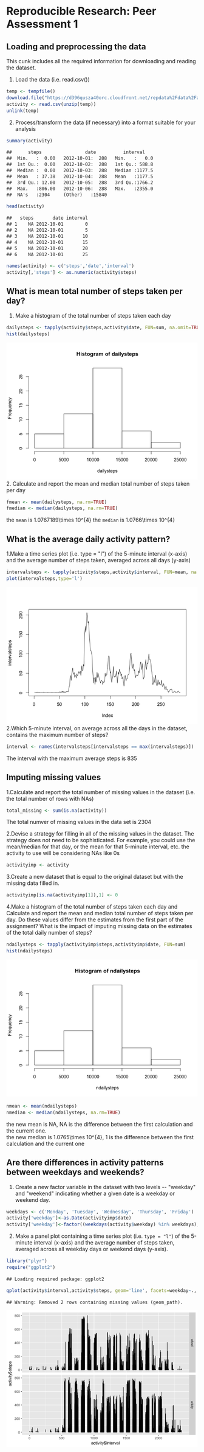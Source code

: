 # Reproducible Research: Peer Assessment 1


## Loading and preprocessing the data

This cunk includes all the required information for downloading and reading the dataset.

1. Load the data (i.e. read.csv())

```r
temp <- tempfile()
download.file("https://d396qusza40orc.cloudfront.net/repdata%2Fdata%2Factivity.zip", temp)
activity <- read.csv(unzip(temp))
unlink(temp)
```
2. Process/transform the data (if necessary) into a format suitable for your analysis

```r
summary(activity)
```

```
##      steps                date          interval     
##  Min.   :  0.00   2012-10-01:  288   Min.   :   0.0  
##  1st Qu.:  0.00   2012-10-02:  288   1st Qu.: 588.8  
##  Median :  0.00   2012-10-03:  288   Median :1177.5  
##  Mean   : 37.38   2012-10-04:  288   Mean   :1177.5  
##  3rd Qu.: 12.00   2012-10-05:  288   3rd Qu.:1766.2  
##  Max.   :806.00   2012-10-06:  288   Max.   :2355.0  
##  NA's   :2304     (Other)   :15840
```

```r
head(activity)
```

```
##   steps       date interval
## 1    NA 2012-10-01        0
## 2    NA 2012-10-01        5
## 3    NA 2012-10-01       10
## 4    NA 2012-10-01       15
## 5    NA 2012-10-01       20
## 6    NA 2012-10-01       25
```

```r
names(activity) <- c('steps','date','interval')
activity[,'steps'] <- as.numeric(activity$steps)
```

## What is mean total number of steps taken per day?
1. Make a histogram of the total number of steps taken each day


```r
dailysteps <- tapply(activity$steps,activity$date, FUN=sum, na.omit=TRUE)
hist(dailysteps)
```

![](PA1_files/figure-html/unnamed-chunk-3-1.png)<!-- -->
2. Calculate and report the mean and median total number of steps taken per day

```r
fmean <- mean(dailysteps, na.rm=TRUE)
fmedian <- median(dailysteps, na.rm=TRUE)
```
the `mean` is 1.0767189\times 10^{4}
the `median` is 1.0766\times 10^{4}

## What is the average daily activity pattern?

1.Make a time series plot (i.e. type = "l") of the 5-minute interval (x-axis) and the average number of steps taken, averaged across all days (y-axis)

```r
intervalsteps <- tapply(activity$steps,activity$interval, FUN=mean, na.rm=TRUE)
plot(intervalsteps,type='l')
```

![](PA1_files/figure-html/unnamed-chunk-5-1.png)<!-- -->
2.Which 5-minute interval, on average across all the days in the dataset, contains the maximum number of steps?

```r
interval <- names(intervalsteps[intervalsteps == max(intervalsteps)])
```
The interval with the maximum average steps is 835

## Imputing missing values

1.Calculate and report the total number of missing values in the dataset (i.e. the total number of rows with NAs)

```r
total_missing <- sum(is.na(activity))
```
The total numver of missing values in the data set is 2304

2.Devise a strategy for filling in all of the missing values in the dataset. The strategy does not need to be sophisticated. For example, you could use the mean/median for that day, or the mean for that 5-minute interval, etc.
the activity to use will be considering NAs like 0s

```r
activityimp <- activity 
```
3.Create a new dataset that is equal to the original dataset but with the missing data filled in.
``` R
activityimp[is.na(activityimp[1]),1] <- 0
``` 
4.Make a histogram of the total number of steps taken each day and Calculate and report the mean and median total number of steps taken per day. Do these values differ from the estimates from the first part of the assignment? What is the impact of imputing missing data on the estimates of the total daily number of steps?

```r
ndailysteps <- tapply(activityimp$steps,activityimp$date, FUN=sum)
hist(ndailysteps)
```

![](PA1_files/figure-html/unnamed-chunk-9-1.png)<!-- -->

```r
nmean <- mean(ndailysteps)
nmedian <- median(ndailysteps, na.rm=TRUE)
```
the new mean is NA, NA is the difference between the first calculation and the current one.  
the new median is 1.0765\times 10^{4}, 1 is the difference between the first calculation and the current one

## Are there differences in activity patterns between weekdays and weekends?
1. Create a new factor variable in the dataset with two levels -- "weekday" and "weekend" indicating whether a given date is a weekday or weekend day.


```r
weekdays <- c('Monday', 'Tuesday', 'Wednesday', 'Thursday', 'Friday')
activity['weekday']<-as.Date(activityimp$date)
activity['weekday']<-factor((weekdays(activity$weekday) %in% weekdays), levels=c(FALSE, TRUE), labels=c('wknd', 'wkdy'))
```

2. Make a panel plot containing a time series plot (i.e. `type = "l"`) of the 5-minute interval (x-axis) and the average number of steps taken, averaged across all weekday days or weekend days (y-axis). 

```r
library("plyr")
require("ggplot2")
```

```
## Loading required package: ggplot2
```

```r
qplot(activity$interval,activity$steps, geom='line', facets=weekday~., data=arrange(activity, weekday))
```

```
## Warning: Removed 2 rows containing missing values (geom_path).
```

![](PA1_files/figure-html/unnamed-chunk-11-1.png)<!-- -->

